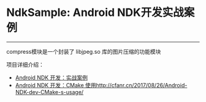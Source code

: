# NdkSample: Android NDK开发实战案例
-------------------

compress模块是一个封装了 libjpeg.so 库的图片压缩的功能模块

项目详细介绍：

- [Android NDK 开发：实战案例](http://cfanr.cn/2017/08/19/Android-NDK-dev-practice-samples/)
- [Android NDK 开发：CMake 使用]()http://cfanr.cn/2017/08/26/Android-NDK-dev-CMake-s-usage/